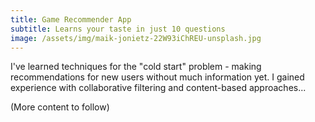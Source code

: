 ```yaml
---
title: Game Recommender App
subtitle: Learns your taste in just 10 questions
image: /assets/img/maik-jonietz-22W93iChREU-unsplash.jpg
---
```


I've learned techniques for the "cold start" problem - making recommendations for new users without much information yet. I gained experience with collaborative filtering and content-based approaches...

(More content to follow)
